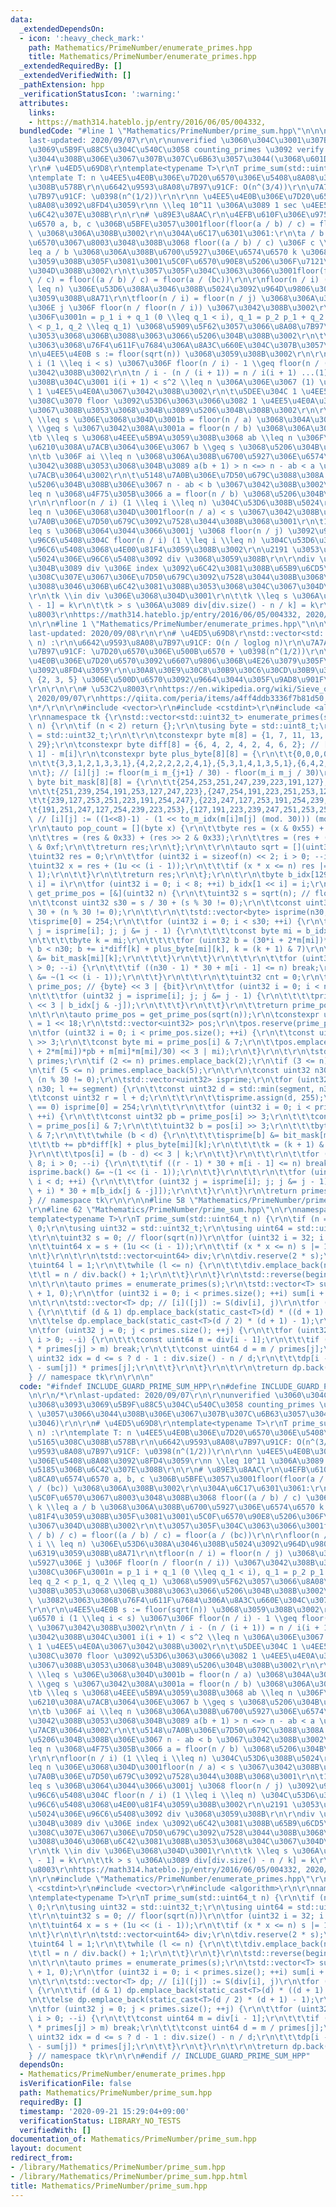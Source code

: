 ```yaml
---
data:
  _extendedDependsOn:
  - icon: ':heavy_check_mark:'
    path: Mathematics/PrimeNumber/enumerate_primes.hpp
    title: Mathematics/PrimeNumber/enumerate_primes.hpp
  _extendedRequiredBy: []
  _extendedVerifiedWith: []
  _pathExtension: hpp
  _verificationStatusIcon: ':warning:'
  attributes:
    links:
    - https://math314.hateblo.jp/entry/2016/06/05/004332,
  bundledCode: "#line 1 \"Mathematics/PrimeNumber/prime_sum.hpp\"\n\n\n\r\n/*\r\n\
    last-updated: 2020/09/07\r\n\r\nunverified \u3060\u304C\u3001\u307B\u3068\u3093\
    \u3069\u5B9F\u88C5\u304C\u540C\u3058 counting_primes \u3092 verify \u3057\u3066\
    \u3044\u308B\u306E\u3067\u307B\u307C\u6B63\u3057\u3044(\u3068\u601D\u3046)\r\n\
    \r\n# \u4ED5\u69D8\r\ntemplate<typename T>\r\nT prime_sum(std::uint64_t n) :\r\
    \ntemplate T: n \u4EE5\u4E0B\u306E\u7D20\u6570\u306E\u5408\u8A08\u3092\u5165\u308C\
    \u308B\u578B\r\n\u6642\u9593\u8A08\u7B97\u91CF: O(n^(3/4))\r\n\u7A7A\u9593\u8A08\
    \u7B97\u91CF: \u0398(n^(1/2))\r\n\r\nn \u4EE5\u4E0B\u306E\u7D20\u6570\u306E\u5408\
    \u8A08\u3092\u8FD4\u3059\r\nn \\leq 10^11 \u306A\u3089 1 sec \u4EE5\u5185\u306B\
    \u6C42\u307E\u308B\r\n\r\n# \u89E3\u8AAC\r\n\u4EFB\u610F\u306E\u975E\u8CA0\u6574\
    \u6570 a, b, c \u306B\u5BFE\u3057\u3001floor(floor(a / b) / c) = floor(a / (bc))\
    \ \u3068\u306A\u308B\u3002\r\n\u304A\u6C17\u6301\u3061:\r\n\ta / b \u3092\u5C0F\
    \u6570\u3067\u8003\u3048\u308B\u3068 floor((a / b) / c) \u306F c \\times k \\\
    leq a / b \u3068\u306A\u308B\u6700\u5927\u306E\u6574\u6570 k \u3068\u4E00\u81F4\
    \u3059\u308B\u305F\u3081\u3001\u5C0F\u6570\u90E8\u5206\u306F\u7121\u8996\u3067\
    \u304D\u308B\u3002\r\n\t\u3057\u305F\u304C\u3063\u3066\u3001floor(floor(a / b)\
    \ / c) = floor((a / b) / c) = floor(a / (bc))\r\n\r\nfloor(n / i) (1 \\leq i \\\
    \ leq n) \u306E\u53D6\u308A\u3046\u308B\u5024\u3092\u964D\u9806\u306B\u5217\u6319\
    \u3059\u308B\u8A71\r\n\tfloor(n / i) = floor(n / j) \u3068\u306A\u308B\u6700\u5927\
    \u306E j \u306F floor(n / floor(n / i)) \u3067\u3042\u308B\u3002\r\n\t\u3053\u308C\
    \u306F\u3001n = p_1 i + q_1 (0 \\leq q_1 < i), q_1 = p_2 p_1 + q_2 (0 \\leq q_2\
    \ < p_1, q_2 \\leq q_1) \u3068\u5909\u5F62\u3057\u3066\u8A08\u7B97\u3059\u308B\
    \u3053\u3068\u306B\u3088\u3063\u3066\u5206\u304B\u308B\u3002\r\n\t\u2191 \u3082\
    \u3063\u3068\u76F4\u611F\u7684\u306A\u8A3C\u660E\u304C\u307B\u3057\u3044\r\n\r\
    \n\u4EE5\u4E0B s := floor(sqrt(n)) \u3068\u3059\u308B\u3002\r\n\r\n\u6574\u6570\
    \ i (1 \\leq i < s) \u3067\u306F floor(n / i) - 1 \\geq floor(n / (i + 1)) \u3067\
    \u3042\u308B\u3002\r\n\tn / i - (n / (i + 1)) = n / i(i + 1) ...(1) \u3067\u3042\
    \u308B\u304C\u3001 i(i + 1) < s^2 \\leq n \u306A\u306E\u3067 (1) \u5F0F\u306F\
    \ 1 \u4EE5\u4E0A\u3067\u3042\u308B\u3002\r\n\t\u5DEE\u304C 1 \u4EE5\u4E0A\u3042\
    \u308C\u3070 floor \u3092\u53D6\u3063\u3066\u3082 1 \u4EE5\u4E0A\u306E\u5DEE\u304C\
    \u3067\u308B\u3053\u3068\u304B\u3089\u5206\u304B\u308B\u3002\r\n\r\n1 \\leq a\
    \ \\leq s \u306E\u3068\u304D\u3001b = floor(n / a) \u3068\u304A\u304F\u3068 b\
    \ \\geq s \u3067\u3042\u308A\u3001a = floor(n / b) \u3068\u306A\u308B\u3002\r\n\
    \tb \\leq s \u3068\u4EEE\u5B9A\u3059\u308B\u3068 ab \\leq n \u306F\u5FC5\u305A\
    \u6210\u308A\u7ACB\u3064\u306E\u3067 b \\geq s \u3068\u5206\u304B\u308B\u3002\r\
    \n\tb \u306F ai \\leq n \u3068\u306A\u308B\u6700\u5927\u306E\u6574\u6570 i \u3067\
    \u3042\u308B\u3053\u3068\u304B\u3089 a(b + 1) > n <=> n - ab < a \u304C\u6210\u308A\
    \u7ACB\u3064\u3002\r\n\t\u5148\u7A0B\u306E\u7D50\u679C\u3088\u308A a \\leq b \u3068\
    \u5206\u304B\u308B\u306E\u3067 n - ab < b \u3067\u3042\u308B\u3002\r\n\tab \\\
    leq n \u3068\u4F75\u305B\u3066 a = floor(n / b) \u3068\u5206\u304B\u308B\u3002\
    \r\n\r\nfloor(n / i) (1 \\leq i \\leq n) \u304C\u53D6\u308B\u5024\r\n\ts < a \\\
    leq n \u306E\u3068\u304D\u3001floor(n / a) < s \u3067\u3042\u308B\u306E\u3067\u5148\
    \u7A0B\u306E\u7D50\u679C\u3092\u7528\u3044\u308B\u3068\u3001\r\n\t1 \\leq j \\\
    leq s \u306B\u3064\u3044\u3066\u3001j \u3068 floor(n / j) \u3092\u96C6\u3081\u305F\
    \u96C6\u5408\u304C floor(n / i) (1 \\leq i \\leq n) \u304C\u53D6\u308B\u5024\u306E\
    \u96C6\u5408\u3068\u4E00\u81F4\u3059\u308B\u3002\r\n\u2191 \u3053\u306E\u53D6\u308B\
    \u5024\u306E\u96C6\u5408\u3092 div \u3068\u3059\u308B\r\n\r\ndiv \u306E\u8981\u7D20\
    \u304B\u3089 div \u306E index \u3092\u6C42\u3081\u308B\u65B9\u6CD5\r\n\t\u3053\
    \u308C\u307E\u3067\u306E\u7D50\u679C\u3092\u7528\u3044\u308B\u3068\u6B21\u306E\
    \u3088\u3046\u306B\u6C42\u3081\u308B\u3053\u3068\u304C\u3067\u304D\u308B\u3002\
    \r\n\tk \\in div \u306E\u3068\u304D\u3001\r\n\t\tk \\leq s \u306A\u3089 div[k\
    \ - 1] = k\r\n\t\tk > s \u306A\u3089 div[div.size() - n / k] = k\r\n\t\r\n# \u53C2\
    \u8003\r\nhttps://math314.hateblo.jp/entry/2016/06/05/004332, 2020/09/07\r\n*/\r\
    \n\r\n#line 1 \"Mathematics/PrimeNumber/enumerate_primes.hpp\"\n\n\n\r\n/*\r\n\
    last-updated: 2020/09/08\r\n\r\n# \u4ED5\u69D8\r\nstd::vector<std::uint32_t> enumerate_primes(std::uint32_t\
    \ n) :\r\n\u6642\u9593\u8A08\u7B97\u91CF: O(n / loglog n)\r\n\u7A7A\u9593\u8A08\
    \u7B97\u91CF: \u7D20\u6570\u306E\u500B\u6570 + \u0398(n^(1/2))\r\n\r\nn \u4EE5\
    \u4E0B\u306E\u7D20\u6570\u3092\u6607\u9806\u306B\u4E26\u3079\u305F\u914D\u5217\
    \u3092\u8FD4\u3059\r\n\u30A8\u30E9\u30C8\u30B9\u30C6\u30CD\u30B9\u306E\u7BE9\u306E\
    \ {2, 3, 5} \u306E\u500D\u6570\u3092\u9664\u3044\u305F\u9AD8\u901F\u5316\u7248\
    \r\n\r\n\r\n# \u53C2\u8003\r\nhttps://en.wikipedia.org/wiki/Sieve_of_Eratosthenes,\
    \ 2020/09/07\r\nhttps://qiita.com/peria/items/a4ff4ddb3336f7b81d50, 2020/09/08\r\
    \n*/\r\n\r\n#include <vector>\r\n#include <cstdint>\r\n#include <algorithm>\r\n\
    \r\nnamespace tk {\r\nstd::vector<std::uint32_t> enumerate_primes(std::uint32_t\
    \ n) {\r\n\tif (n < 2) return {};\r\n\tusing byte = std::uint8_t;\r\n\tusing uint32\
    \ = std::uint32_t;\r\n\t\r\n\tconstexpr byte m[8] = {1, 7, 11, 13, 17, 19, 23,\
    \ 29};\r\n\tconstexpr byte diff[8] = {6, 4, 2, 4, 2, 4, 6, 2}; // [i] := m[i +\
    \ 1] - m[i]\r\n\tconstexpr byte plus_byte[8][8] = {\r\n\t\t{0,0,0,0,0,0,0,1},{1,1,1,0,1,1,1,1},{2,2,0,2,0,2,2,1},{3,1,1,2,1,1,3,1},\r\
    \n\t\t{3,3,1,2,1,3,3,1},{4,2,2,2,2,2,4,1},{5,3,1,4,1,3,5,1},{6,4,2,4,2,4,6,1},\r\
    \n\t}; // [i][j] := floor(m_i m_{j+1} / 30) - floor(m_i m_j / 30)\r\n\tconstexpr\
    \ byte bit_mask[8][8] = {\r\n\t\t{254,253,251,247,239,223,191,127},{253,223,239,254,127,247,251,191},\r\
    \n\t\t{251,239,254,191,253,127,247,223},{247,254,191,223,251,253,127,239},\r\n\
    \t\t{239,127,253,251,223,191,254,247},{223,247,127,253,191,254,239,251},\r\n\t\
    \t{191,251,247,127,254,239,223,253},{127,191,223,239,247,251,253,254},\r\n\t};\
    \ // [i][j] := ((1<<8)-1) - (1 << to_m_idx(m[i]m[j] (mod. 30))) (mod. 8))\r\n\t\
    \r\n\tauto pop_count = [](byte x) {\r\n\t\tbyte res = (x & 0x55) + (x >> 1 & 0x55);\r\
    \n\t\tres = (res & 0x33) + (res >> 2 & 0x33);\r\n\t\tres = (res + (res >> 4))\
    \ & 0xf;\r\n\t\treturn res;\r\n\t};\r\n\t\r\n\tauto sqrt = [](uint32 n) {\r\n\t\
    \tuint32 res = 0;\r\n\t\tfor (uint32 i = sizeof(n) << 2; i > 0; --i) {\r\n\t\t\
    \tuint32 x = res + (1u << (i - 1));\r\n\t\t\tif (x * x <= n) res |= 1u << (i -\
    \ 1);\r\n\t\t}\r\n\t\treturn res;\r\n\t};\r\n\t\r\n\tbyte b_idx[129]; // [1 <<\
    \ i] = i\r\n\tfor (uint32 i = 0; i < 8; ++i) b_idx[1 << i] = i;\r\n\t\r\n\tauto\
    \ get_prime_pos = [&](uint32 n) {\r\n\t\tuint32 s = sqrt(n); // floor(sqrt(n))\r\
    \n\t\tconst uint32 s30 = s / 30 + (s % 30 != 0);\r\n\t\tconst uint32 n30 = n /\
    \ 30 + (n % 30 != 0);\r\n\t\t\r\n\t\tstd::vector<byte> isprime(n30, 255);\r\n\t\
    \tisprime[0] = 254;\r\n\t\tfor (uint32 i = 0; i < s30; ++i) {\r\n\t\t\tfor (byte\
    \ j = isprime[i]; j; j &= j - 1) {\r\n\t\t\t\tconst byte mi = b_idx[j & -j];\r\
    \n\t\t\t\tbyte k = mi;\r\n\t\t\t\tfor (uint32 b = (30*i + 2*m[mi])*i + m[mi]*m[mi]/30;\
    \ b < n30; b += i*diff[k] + plus_byte[mi][k], k = (k + 1) & 7)\r\n\t\t\t\t\tisprime[b]\
    \ &= bit_mask[mi][k];\r\n\t\t\t}\r\n\t\t}\r\n\t\t\r\n\t\tfor (uint32 i = 8; i\
    \ > 0; --i) {\r\n\t\t\tif ((n30 - 1) * 30 + m[i - 1] <= n) break;\r\n\t\t\tisprime.back()\
    \ &= ~(1 << (i - 1));\r\n\t\t}\r\n\t\t\r\n\t\tuint32 cnt = 0;\r\n\t\tstd::vector<uint32>\
    \ prime_pos; // {byte} << 3 | {bit}\r\n\t\tfor (uint32 i = 0; i < n30; ++i) {\r\
    \n\t\t\tfor (uint32 j = isprime[i]; j; j &= j - 1) {\r\n\t\t\t\tprime_pos.emplace_back(i\
    \ << 3 | b_idx[j & -j]);\r\n\t\t\t}\r\n\t\t}\r\n\t\treturn prime_pos;\r\n\t};\r\
    \n\t\r\n\tauto prime_pos = get_prime_pos(sqrt(n));\r\n\tconstexpr uint32 segment\
    \ = 1 << 18;\r\n\tstd::vector<uint32> pos;\r\n\tpos.reserve(prime_pos.size());\r\
    \n\tfor (uint32 i = 0; i < prime_pos.size(); ++i) {\r\n\t\tconst uint32 pb = prime_pos[i]\
    \ >> 3;\r\n\t\tconst byte mi = prime_pos[i] & 7;\r\n\t\tpos.emplace_back(((30*pb\
    \ + 2*m[mi])*pb + m[mi]*m[mi]/30) << 3 | mi);\r\n\t}\r\n\t\r\n\tstd::vector<uint32>\
    \ primes;\r\n\tif (2 <= n) primes.emplace_back(2);\r\n\tif (3 <= n) primes.emplace_back(3);\r\
    \n\tif (5 <= n) primes.emplace_back(5);\r\n\t\r\n\tconst uint32 n30 = n / 30 +\
    \ (n % 30 != 0);\r\n\tstd::vector<uint32> isprime;\r\n\tfor (uint32 l = 0; l <\
    \ n30; l += segment) {\r\n\t\tconst uint32 d = std::min(segment, n30 - l);\r\n\
    \t\tconst uint32 r = l + d;\r\n\t\t\r\n\t\tisprime.assign(d, 255);\r\n\t\tif (l\
    \ == 0) isprime[0] = 254;\r\n\t\t\r\n\t\tfor (uint32 i = 0; i < prime_pos.size();\
    \ ++i) {\r\n\t\t\tconst uint32 pb = prime_pos[i] >> 3;\r\n\t\t\tconst byte mi\
    \ = prime_pos[i] & 7;\r\n\t\t\tuint32 b = pos[i] >> 3;\r\n\t\t\tbyte k = pos[i]\
    \ & 7;\r\n\t\t\twhile (b < d) {\r\n\t\t\t\tisprime[b] &= bit_mask[mi][k];\r\n\t\
    \t\t\tb += pb*diff[k] + plus_byte[mi][k];\r\n\t\t\t\tk = (k + 1) & 7;\r\n\t\t\t\
    }\r\n\t\t\tpos[i] = (b - d) << 3 | k;\r\n\t\t}\r\n\t\t\r\n\t\tfor (uint32 i =\
    \ 8; i > 0; --i) {\r\n\t\t\tif ((r - 1) * 30 + m[i - 1] <= n) break;\r\n\t\t\t\
    isprime.back() &= ~(1 << (i - 1));\r\n\t\t}\r\n\t\t\r\n\t\tfor (uint32 i = 0;\
    \ i < d; ++i) {\r\n\t\t\tfor (uint32 j = isprime[i]; j; j &= j - 1) primes.emplace_back((l\
    \ + i) * 30 + m[b_idx[j & -j]]);\r\n\t\t}\r\n\t}\r\n\treturn primes;\r\n}\r\n\
    } // namespace tk\r\n\r\n\n#line 58 \"Mathematics/PrimeNumber/prime_sum.hpp\"\n\
    \r\n#line 62 \"Mathematics/PrimeNumber/prime_sum.hpp\"\n\r\nnamespace tk {\r\n\
    template<typename T>\r\nT prime_sum(std::uint64_t n) {\r\n\tif (n == 0) return\
    \ 0;\r\n\tusing uint32 = std::uint32_t;\r\n\tusing uint64 = std::uint64_t;\r\n\
    \t\r\n\tuint32 s = 0; // floor(sqrt(n))\r\n\tfor (uint32 i = 32; i > 0; --i) {\r\
    \n\t\tuint64 x = s + (1u << (i - 1));\r\n\t\tif (x * x <= n) s |= 1u << (i - 1);\r\
    \n\t}\r\n\t\r\n\tstd::vector<uint64> div;\r\n\tdiv.reserve(2 * s);\r\n\t{\r\n\t\
    \tuint64 l = 1;\r\n\t\twhile (l <= n) {\r\n\t\t\tdiv.emplace_back(n / l);\r\n\t\
    \t\tl = n / div.back() + 1;\r\n\t\t}\r\n\t}\r\n\tstd::reverse(begin(div), end(div));\r\
    \n\t\r\n\tauto primes = enumerate_primes(s);\r\n\tstd::vector<T> sum(primes.size()\
    \ + 1, 0);\r\n\tfor (uint32 i = 0; i < primes.size(); ++i) sum[i + 1] += primes[i];\r\
    \n\t\r\n\tstd::vector<T> dp; // [i]([j]) := S(div[i], j)\r\n\tfor (auto d : div)\
    \ {\r\n\t\tif (d & 1) dp.emplace_back(static_cast<T>(d) * ((d + 1) / 2) - 1);\r\
    \n\t\telse dp.emplace_back(static_cast<T>(d / 2) * (d + 1) - 1);\r\n\t}\r\n\t\r\
    \n\tfor (uint32 j = 0; j < primes.size(); ++j) {\r\n\t\tfor (uint32 i = div.size();\
    \ i > 0; --i) {\r\n\t\t\tconst uint64 m = div[i - 1];\r\n\t\t\tif (static_cast<uint64>(primes[j])\
    \ * primes[j] > m) break;\r\n\t\t\tconst uint64 d = m / primes[j];\r\n\t\t\tconst\
    \ uint32 idx = d <= s ? d - 1 : div.size() - n / d;\r\n\t\t\tdp[i - 1] -= (dp[idx]\
    \ - sum[j]) * primes[j];\r\n\t\t}\r\n\t}\r\n\t\r\n\treturn dp.back();\r\n}\r\n\
    } // namespace tk\r\n\r\n\n"
  code: "#ifndef INCLUDE_GUARD_PRIME_SUM_HPP\r\n#define INCLUDE_GUARD_PRIME_SUM_HPP\r\
    \n\r\n/*\r\nlast-updated: 2020/09/07\r\n\r\nunverified \u3060\u304C\u3001\u307B\
    \u3068\u3093\u3069\u5B9F\u88C5\u304C\u540C\u3058 counting_primes \u3092 verify\
    \ \u3057\u3066\u3044\u308B\u306E\u3067\u307B\u307C\u6B63\u3057\u3044(\u3068\u601D\
    \u3046)\r\n\r\n# \u4ED5\u69D8\r\ntemplate<typename T>\r\nT prime_sum(std::uint64_t\
    \ n) :\r\ntemplate T: n \u4EE5\u4E0B\u306E\u7D20\u6570\u306E\u5408\u8A08\u3092\
    \u5165\u308C\u308B\u578B\r\n\u6642\u9593\u8A08\u7B97\u91CF: O(n^(3/4))\r\n\u7A7A\
    \u9593\u8A08\u7B97\u91CF: \u0398(n^(1/2))\r\n\r\nn \u4EE5\u4E0B\u306E\u7D20\u6570\
    \u306E\u5408\u8A08\u3092\u8FD4\u3059\r\nn \\leq 10^11 \u306A\u3089 1 sec \u4EE5\
    \u5185\u306B\u6C42\u307E\u308B\r\n\r\n# \u89E3\u8AAC\r\n\u4EFB\u610F\u306E\u975E\
    \u8CA0\u6574\u6570 a, b, c \u306B\u5BFE\u3057\u3001floor(floor(a / b) / c) = floor(a\
    \ / (bc)) \u3068\u306A\u308B\u3002\r\n\u304A\u6C17\u6301\u3061:\r\n\ta / b \u3092\
    \u5C0F\u6570\u3067\u8003\u3048\u308B\u3068 floor((a / b) / c) \u306F c \\times\
    \ k \\leq a / b \u3068\u306A\u308B\u6700\u5927\u306E\u6574\u6570 k \u3068\u4E00\
    \u81F4\u3059\u308B\u305F\u3081\u3001\u5C0F\u6570\u90E8\u5206\u306F\u7121\u8996\
    \u3067\u304D\u308B\u3002\r\n\t\u3057\u305F\u304C\u3063\u3066\u3001floor(floor(a\
    \ / b) / c) = floor((a / b) / c) = floor(a / (bc))\r\n\r\nfloor(n / i) (1 \\leq\
    \ i \\ leq n) \u306E\u53D6\u308A\u3046\u308B\u5024\u3092\u964D\u9806\u306B\u5217\
    \u6319\u3059\u308B\u8A71\r\n\tfloor(n / i) = floor(n / j) \u3068\u306A\u308B\u6700\
    \u5927\u306E j \u306F floor(n / floor(n / i)) \u3067\u3042\u308B\u3002\r\n\t\u3053\
    \u308C\u306F\u3001n = p_1 i + q_1 (0 \\leq q_1 < i), q_1 = p_2 p_1 + q_2 (0 \\\
    leq q_2 < p_1, q_2 \\leq q_1) \u3068\u5909\u5F62\u3057\u3066\u8A08\u7B97\u3059\
    \u308B\u3053\u3068\u306B\u3088\u3063\u3066\u5206\u304B\u308B\u3002\r\n\t\u2191\
    \ \u3082\u3063\u3068\u76F4\u611F\u7684\u306A\u8A3C\u660E\u304C\u307B\u3057\u3044\
    \r\n\r\n\u4EE5\u4E0B s := floor(sqrt(n)) \u3068\u3059\u308B\u3002\r\n\r\n\u6574\
    \u6570 i (1 \\leq i < s) \u3067\u306F floor(n / i) - 1 \\geq floor(n / (i + 1))\
    \ \u3067\u3042\u308B\u3002\r\n\tn / i - (n / (i + 1)) = n / i(i + 1) ...(1) \u3067\
    \u3042\u308B\u304C\u3001 i(i + 1) < s^2 \\leq n \u306A\u306E\u3067 (1) \u5F0F\u306F\
    \ 1 \u4EE5\u4E0A\u3067\u3042\u308B\u3002\r\n\t\u5DEE\u304C 1 \u4EE5\u4E0A\u3042\
    \u308C\u3070 floor \u3092\u53D6\u3063\u3066\u3082 1 \u4EE5\u4E0A\u306E\u5DEE\u304C\
    \u3067\u308B\u3053\u3068\u304B\u3089\u5206\u304B\u308B\u3002\r\n\r\n1 \\leq a\
    \ \\leq s \u306E\u3068\u304D\u3001b = floor(n / a) \u3068\u304A\u304F\u3068 b\
    \ \\geq s \u3067\u3042\u308A\u3001a = floor(n / b) \u3068\u306A\u308B\u3002\r\n\
    \tb \\leq s \u3068\u4EEE\u5B9A\u3059\u308B\u3068 ab \\leq n \u306F\u5FC5\u305A\
    \u6210\u308A\u7ACB\u3064\u306E\u3067 b \\geq s \u3068\u5206\u304B\u308B\u3002\r\
    \n\tb \u306F ai \\leq n \u3068\u306A\u308B\u6700\u5927\u306E\u6574\u6570 i \u3067\
    \u3042\u308B\u3053\u3068\u304B\u3089 a(b + 1) > n <=> n - ab < a \u304C\u6210\u308A\
    \u7ACB\u3064\u3002\r\n\t\u5148\u7A0B\u306E\u7D50\u679C\u3088\u308A a \\leq b \u3068\
    \u5206\u304B\u308B\u306E\u3067 n - ab < b \u3067\u3042\u308B\u3002\r\n\tab \\\
    leq n \u3068\u4F75\u305B\u3066 a = floor(n / b) \u3068\u5206\u304B\u308B\u3002\
    \r\n\r\nfloor(n / i) (1 \\leq i \\leq n) \u304C\u53D6\u308B\u5024\r\n\ts < a \\\
    leq n \u306E\u3068\u304D\u3001floor(n / a) < s \u3067\u3042\u308B\u306E\u3067\u5148\
    \u7A0B\u306E\u7D50\u679C\u3092\u7528\u3044\u308B\u3068\u3001\r\n\t1 \\leq j \\\
    leq s \u306B\u3064\u3044\u3066\u3001j \u3068 floor(n / j) \u3092\u96C6\u3081\u305F\
    \u96C6\u5408\u304C floor(n / i) (1 \\leq i \\leq n) \u304C\u53D6\u308B\u5024\u306E\
    \u96C6\u5408\u3068\u4E00\u81F4\u3059\u308B\u3002\r\n\u2191 \u3053\u306E\u53D6\u308B\
    \u5024\u306E\u96C6\u5408\u3092 div \u3068\u3059\u308B\r\n\r\ndiv \u306E\u8981\u7D20\
    \u304B\u3089 div \u306E index \u3092\u6C42\u3081\u308B\u65B9\u6CD5\r\n\t\u3053\
    \u308C\u307E\u3067\u306E\u7D50\u679C\u3092\u7528\u3044\u308B\u3068\u6B21\u306E\
    \u3088\u3046\u306B\u6C42\u3081\u308B\u3053\u3068\u304C\u3067\u304D\u308B\u3002\
    \r\n\tk \\in div \u306E\u3068\u304D\u3001\r\n\t\tk \\leq s \u306A\u3089 div[k\
    \ - 1] = k\r\n\t\tk > s \u306A\u3089 div[div.size() - n / k] = k\r\n\t\r\n# \u53C2\
    \u8003\r\nhttps://math314.hateblo.jp/entry/2016/06/05/004332, 2020/09/07\r\n*/\r\
    \n\r\n#include \"Mathematics/PrimeNumber/enumerate_primes.hpp\"\r\n\r\n#include\
    \ <cstdint>\r\n#include <vector>\r\n#include <algorithm>\r\n\r\nnamespace tk {\r\
    \ntemplate<typename T>\r\nT prime_sum(std::uint64_t n) {\r\n\tif (n == 0) return\
    \ 0;\r\n\tusing uint32 = std::uint32_t;\r\n\tusing uint64 = std::uint64_t;\r\n\
    \t\r\n\tuint32 s = 0; // floor(sqrt(n))\r\n\tfor (uint32 i = 32; i > 0; --i) {\r\
    \n\t\tuint64 x = s + (1u << (i - 1));\r\n\t\tif (x * x <= n) s |= 1u << (i - 1);\r\
    \n\t}\r\n\t\r\n\tstd::vector<uint64> div;\r\n\tdiv.reserve(2 * s);\r\n\t{\r\n\t\
    \tuint64 l = 1;\r\n\t\twhile (l <= n) {\r\n\t\t\tdiv.emplace_back(n / l);\r\n\t\
    \t\tl = n / div.back() + 1;\r\n\t\t}\r\n\t}\r\n\tstd::reverse(begin(div), end(div));\r\
    \n\t\r\n\tauto primes = enumerate_primes(s);\r\n\tstd::vector<T> sum(primes.size()\
    \ + 1, 0);\r\n\tfor (uint32 i = 0; i < primes.size(); ++i) sum[i + 1] += primes[i];\r\
    \n\t\r\n\tstd::vector<T> dp; // [i]([j]) := S(div[i], j)\r\n\tfor (auto d : div)\
    \ {\r\n\t\tif (d & 1) dp.emplace_back(static_cast<T>(d) * ((d + 1) / 2) - 1);\r\
    \n\t\telse dp.emplace_back(static_cast<T>(d / 2) * (d + 1) - 1);\r\n\t}\r\n\t\r\
    \n\tfor (uint32 j = 0; j < primes.size(); ++j) {\r\n\t\tfor (uint32 i = div.size();\
    \ i > 0; --i) {\r\n\t\t\tconst uint64 m = div[i - 1];\r\n\t\t\tif (static_cast<uint64>(primes[j])\
    \ * primes[j] > m) break;\r\n\t\t\tconst uint64 d = m / primes[j];\r\n\t\t\tconst\
    \ uint32 idx = d <= s ? d - 1 : div.size() - n / d;\r\n\t\t\tdp[i - 1] -= (dp[idx]\
    \ - sum[j]) * primes[j];\r\n\t\t}\r\n\t}\r\n\t\r\n\treturn dp.back();\r\n}\r\n\
    } // namespace tk\r\n\r\n#endif // INCLUDE_GUARD_PRIME_SUM_HPP"
  dependsOn:
  - Mathematics/PrimeNumber/enumerate_primes.hpp
  isVerificationFile: false
  path: Mathematics/PrimeNumber/prime_sum.hpp
  requiredBy: []
  timestamp: '2020-09-21 15:29:04+09:00'
  verificationStatus: LIBRARY_NO_TESTS
  verifiedWith: []
documentation_of: Mathematics/PrimeNumber/prime_sum.hpp
layout: document
redirect_from:
- /library/Mathematics/PrimeNumber/prime_sum.hpp
- /library/Mathematics/PrimeNumber/prime_sum.hpp.html
title: Mathematics/PrimeNumber/prime_sum.hpp
---
```

